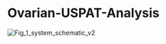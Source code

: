 # Ovarian-USPAT-Analysis

![Fig_1_system_schematic_v2](https://github.com/user-attachments/assets/7751549a-ba43-4e11-8940-0ce1c67b71a5)
